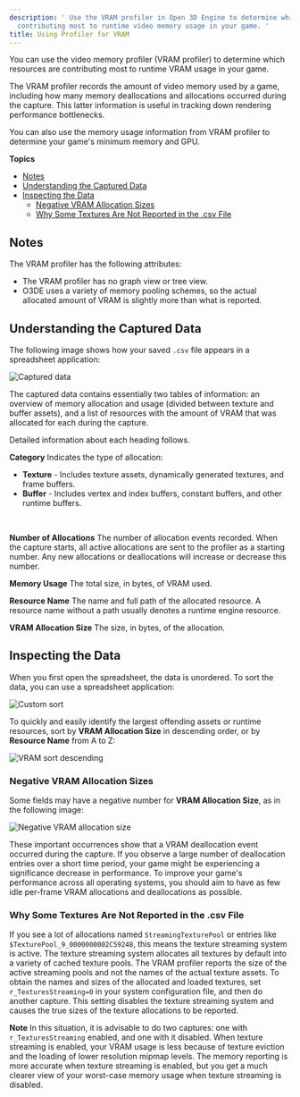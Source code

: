 ```yaml
---
description: ' Use the VRAM profiler in Open 3D Engine to determine which resources are
  contributing most to runtime video memory usage in your game. '
title: Using Profiler for VRAM
---
```


You can use the video memory profiler (VRAM profiler) to determine which resources are contributing most to runtime VRAM usage in your game.

 The VRAM profiler records the amount of video memory used by a game, including how many memory deallocations and allocations occurred during the capture. This latter information is useful in tracking down rendering performance bottlenecks.

 You can also use the memory usage information from VRAM profiler to determine your game's minimum memory and GPU.

**Topics**
- [Notes](#notes)
- [Understanding the Captured Data](#understanding-the-captured-data)
- [Inspecting the Data](#inspecting-the-data)
  - [Negative VRAM Allocation Sizes](#negative-vram-allocation-sizes)
  - [Why Some Textures Are Not Reported in the .csv File](#why-some-textures-are-not-reported-in-the-csv-file)

## Notes 

The VRAM profiler has the following attributes:
+ The VRAM profiler has no graph view or tree view.
+ O3DE uses a variety of memory pooling schemes, so the actual allocated amount of VRAM is slightly more than what is reported.

## Understanding the Captured Data 

The following image shows how your saved `.csv` file appears in a spreadsheet application:

![Captured data](/images/user-guide/profiler-vram-captured-data.png)

The captured data contains essentially two tables of information: an overview of memory allocation and usage (divided between texture and buffer assets), and a list of resources with the amount of VRAM that was allocated for each during the capture.

Detailed information about each heading follows.

**Category**
Indicates the type of allocation:
+  **Texture** - Includes texture assets, dynamically generated textures, and frame buffers.
+  **Buffer** - Includes vertex and index buffers, constant buffers, and other runtime buffers.

   

**Number of Allocations**
The number of allocation events recorded. When the capture starts, all active allocations are sent to the profiler as a starting number. Any new allocations or deallocations will increase or decrease this number.

**Memory Usage**
The total size, in bytes, of VRAM used.

**Resource Name**
The name and full path of the allocated resource. A resource name without a path usually denotes a runtime engine resource.

**VRAM Allocation Size**
The size, in bytes, of the allocation.

## Inspecting the Data 

When you first open the spreadsheet, the data is unordered. To sort the data, you can use a spreadsheet application:

![Custom sort](/images/user-guide/profiler-vram-sort-custom.png)

To quickly and easily identify the largest offending assets or runtime resources, sort by **VRAM Allocation Size** in descending order, or by **Resource Name** from A to Z:

![VRAM sort descending](/images/user-guide/profiler-vram-sort-descending.png)

### Negative VRAM Allocation Sizes 

 Some fields may have a negative number for **VRAM Allocation Size**, as in the following image:

![Negative VRAM allocation size](/images/user-guide/profiler-vram-negative-allocation.png)

These important occurrences show that a VRAM deallocation event occurred during the capture. If you observe a large number of deallocation entries over a short time period, your game might be experiencing a significance decrease in performance. To improve your game's performance across all operating systems, you should aim to have as few idle per-frame VRAM allocations and deallocations as possible.

### Why Some Textures Are Not Reported in the .csv File 

If you see a lot of allocations named `StreamingTexturePool` or entries like `$TexturePool_9_0000000002C59248`, this means the texture streaming system is active. The texture streaming system allocates all textures by default into a variety of cached texture pools. The VRAM profiler reports the size of the active streaming pools and not the names of the actual texture assets. To obtain the names and sizes of the allocated and loaded textures, set `r_TexturesStreaming=0` in your system configuration file, and then do another capture. This setting disables the texture streaming system and causes the true sizes of the texture allocations to be reported.

**Note**
In this situation, it is advisable to do two captures: one with `r_TexturesStreaming` enabled, and one with it disabled. When texture streaming is enabled, your VRAM usage is less because of texture eviction and the loading of lower resolution mipmap levels. The memory reporting is more accurate when texture streaming is enabled, but you get a much clearer view of your worst-case memory usage when texture streaming is disabled.
